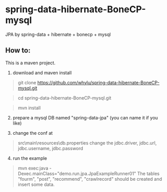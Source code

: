 # spring-data-hibernate-BoneCP-mysql
JPA by spring-data + hibernate + bonecp + mysql

How to:
-------------
This is a maven project.

1. download and maven install

>git clone https://github.com/whylu/spring-data-hibernate-BoneCP-mysql.git

>cd spring-data-hibernate-BoneCP-mysql.git

>mvn install

2. prepare a mysql DB named "spring-data-jpa" (you can name it if you like)

3. change the conf at
> src\main\resources\db.properties
change the jdbc.driver, jdbc.url, jdbc.username, jdbc.password

4. run the example
>mvn exec:java -Dexec.mainClass="demo.run.jpa.JpaExampleRunner01"
The tables "fourm", "post", "recommend", "crawlrecord" should be created and insert some data.

